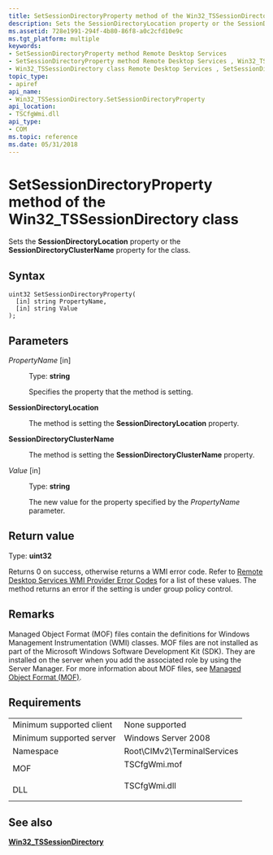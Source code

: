 ```yaml
---
title: SetSessionDirectoryProperty method of the Win32_TSSessionDirectory class
description: Sets the SessionDirectoryLocation property or the SessionDirectoryClusterName property for the class.
ms.assetid: 728e1991-294f-4b80-86f8-a0c2cfd10e9c
ms.tgt_platform: multiple
keywords:
- SetSessionDirectoryProperty method Remote Desktop Services
- SetSessionDirectoryProperty method Remote Desktop Services , Win32_TSSessionDirectory class
- Win32_TSSessionDirectory class Remote Desktop Services , SetSessionDirectoryProperty method
topic_type:
- apiref
api_name:
- Win32_TSSessionDirectory.SetSessionDirectoryProperty
api_location:
- TSCfgWmi.dll
api_type:
- COM
ms.topic: reference
ms.date: 05/31/2018
---
```


# SetSessionDirectoryProperty method of the Win32\_TSSessionDirectory class

Sets the **SessionDirectoryLocation** property or the **SessionDirectoryClusterName** property for the class.

## Syntax


```mof
uint32 SetSessionDirectoryProperty(
  [in] string PropertyName,
  [in] string Value
);
```



## Parameters

<dl> <dt>

*PropertyName* \[in\]
</dt> <dd>

Type: **string**

Specifies the property that the method is setting.

<dt>

<span id="SessionDirectoryLocation"></span><span id="sessiondirectorylocation"></span><span id="SESSIONDIRECTORYLOCATION"></span>

<span id="SessionDirectoryLocation"></span><span id="sessiondirectorylocation"></span><span id="SESSIONDIRECTORYLOCATION"></span>**SessionDirectoryLocation**


</dt> <dd>

The method is setting the **SessionDirectoryLocation** property.

</dd> <dt>

<span id="SessionDirectoryClusterName"></span><span id="sessiondirectoryclustername"></span><span id="SESSIONDIRECTORYCLUSTERNAME"></span>

<span id="SessionDirectoryClusterName"></span><span id="sessiondirectoryclustername"></span><span id="SESSIONDIRECTORYCLUSTERNAME"></span>**SessionDirectoryClusterName**


</dt> <dd>

The method is setting the **SessionDirectoryClusterName** property.

</dd> </dl> </dd> <dt>

*Value* \[in\]
</dt> <dd>

Type: **string**

The new value for the property specified by the *PropertyName* parameter.

</dd> </dl>

## Return value

Type: **uint32**

Returns 0 on success, otherwise returns a WMI error code. Refer to [Remote Desktop Services WMI Provider Error Codes](terminal-services-wmi-provider-error-codes.md) for a list of these values. The method returns an error if the setting is under group policy control.

## Remarks

Managed Object Format (MOF) files contain the definitions for Windows Management Instrumentation (WMI) classes. MOF files are not installed as part of the Microsoft Windows Software Development Kit (SDK). They are installed on the server when you add the associated role by using the Server Manager. For more information about MOF files, see [Managed Object Format (MOF)](/windows/desktop/WmiSdk/managed-object-format--mof-).

## Requirements



|                                     |                                                                                         |
|-------------------------------------|-----------------------------------------------------------------------------------------|
| Minimum supported client<br/> | None supported<br/>                                                               |
| Minimum supported server<br/> | Windows Server 2008<br/>                                                          |
| Namespace<br/>                | Root\\CIMv2\\TerminalServices<br/>                                                |
| MOF<br/>                      | <dl> <dt>TSCfgWmi.mof</dt> </dl> |
| DLL<br/>                      | <dl> <dt>TSCfgWmi.dll</dt> </dl> |



## See also

<dl> <dt>

[**Win32\_TSSessionDirectory**](win32-tssessiondirectory.md)
</dt> </dl>

 

